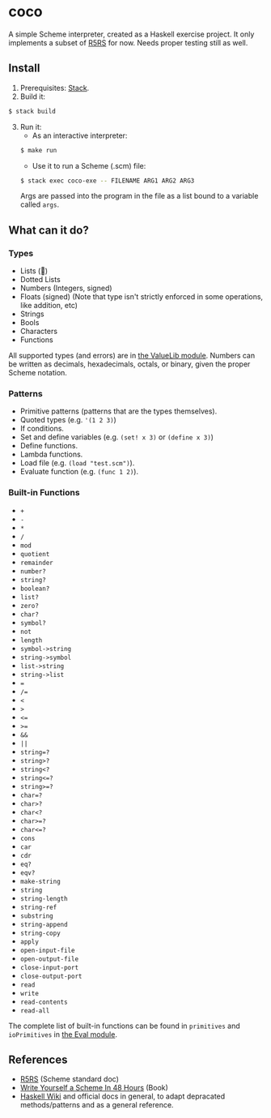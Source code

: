 # coco
A simple Scheme interpreter, created as a Haskell exercise project. It only implements a subset of [R5RS](http://schemers.org/Documents/Standards/R5RS/HTML/) for now. Needs proper testing still as well.

## Install
1. Prerequisites: [Stack](https://docs.haskellstack.org/en/stable/README/).
2. Build it:
```bash
$ stack build
```
3. Run it:
    - As an interactive interpreter:
    ```bash
    $ make run
    ```
    - Use it to run a Scheme (.scm) file:
    ```bash
    $ stack exec coco-exe -- FILENAME ARG1 ARG2 ARG3
    ```
    Args are passed into the program in the file as a list bound to a variable called `args`.

## What can it do?
### Types
- Lists (:information_desk_person:)
- Dotted Lists
- Numbers (Integers, signed)
- Floats (signed) (Note that type isn't strictly enforced in some operations, like addition, etc)
- Strings
- Bools
- Characters
- Functions

All supported types (and errors) are in [the ValueLib module](src/ValueLib.hs#L10).
Numbers can be written as decimals, hexadecimals, octals, or binary, given the proper Scheme notation.

### Patterns
- Primitive patterns (patterns that are the types themselves).
- Quoted types (e.g. `'(1 2 3)`)
- If conditions.
- Set and define variables (e.g. `(set! x 3)` or `(define x 3)`)
- Define functions.
- Lambda functions.
- Load file (e.g. `(load "test.scm")`).
- Evaluate function (e.g. `(func 1 2)`).

### Built-in Functions
- `+`
- `-`
- `*`
- `/`
- `mod`
- `quotient`
- `remainder`
- `number?`
- `string?`
- `boolean?`
- `list?`
- `zero?`
- `char?`
- `symbol?`
- `not`
- `length`
- `symbol->string`
- `string->symbol`
- `list->string`
- `string->list`
- `=`
- `/=`
- `<`
- `>`
- `<=`
- `>=`
- `&&`
- `||`
- `string=?`
- `string>?`
- `string<?`
- `string<=?`
- `string>=?`
- `char=?`
- `char>?`
- `char<?`
- `char>=?`
- `char<=?`
- `cons`
- `car`
- `cdr`
- `eq?`
- `eqv?`
- `make-string`
- `string`
- `string-length`
- `string-ref`
- `substring`
- `string-append`
- `string-copy`
- `apply`
- `open-input-file`
- `open-output-file`
- `close-input-port`
- `close-output-port`
- `read`
- `write`
- `read-contents`
- `read-all`

The complete list of built-in functions can be found in `primitives` and `ioPrimitives` in [the Eval module](src/Eval.hs).

## References
- [R5RS](http://schemers.org/Documents/Standards/R5RS/HTML/) (Scheme standard doc)
- [Write Yourself a Scheme In 48 Hours](https://en.wikibooks.org/wiki/Write_Yourself_a_Scheme_in_48_Hours) (Book)
- [Haskell Wiki](https://wiki.haskell.org/) and official docs in general, to adapt depracated methods/patterns and as a general reference.
